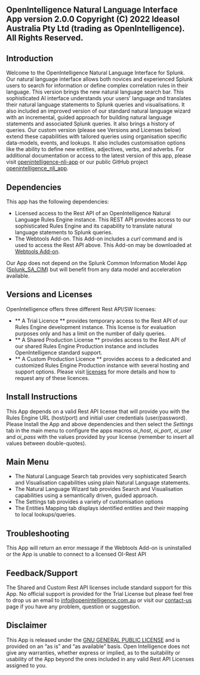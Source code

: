 OpenIntelligence Natural Language Interface App version 2.0.0
Copyright (C) 2022 Ideasol Australia Pty Ltd (trading as OpenIntelligence). All Rights Reserved. 
---

## Introduction
Welcome to the OpenIntelligence Natural Language Interface for Splunk.
Our natural language interface allows both novices and experienced Splunk users to search for information or define complex correlation rules in their language. 
This version brings the new natural language search bar.  This sophisticated AI interface understands your users' language and translates their natural language statements to Splunk queries and visualisations.  It also included an improved version of our standard natural language wizard with an incremental, guided approach for building natural language statements and associated Splunk queries. It also brings a history of queries.
Our custom version (please see Versions and Licenses below) extend these capabilities with tailored queries using organisation specific data-models, events, and lookups.  It also includes customisation options like the ability to define new entities, adjectives, verbs, and adverbs.
For additional documentation or access to the latest version of this app, please visit [openintelligence-nli-app](https://openintelligence.com.au/openintelligence-nli-app) or our public GitHub project [openintelligence_nli_app](https://github.com/alonsom/openintelligence_nli_app).

## Dependencies
This app has the following dependencies:
- Licensed access to the Rest API of an OpenIntelligence Natural Language Rules Engine instance. This REST API provides access to our sophisticated Rules Engine and its capability to translate natural language statements to Splunk queries. 
- The Webtools Add-on. This Add-on includes a *curl* command and is used to access the Rest API above. This Add-on may be downloaded at [Webtools Add-on](https://splunkbase.splunk.com/app/4146).

Our App does not depend on the Splunk Common Information Model App ([Splunk_SA_CIM](https://splunkbase.splunk.com/app/1621/)) but will benefit from any data model and acceleration available.

## Versions and Licenses
OpenIntelligence offers three different Rest API/SW licenses:
- ** A Trial Licence ** provides temporary access to the Rest API of our Rules Engine development instance. This license is for evaluation purposes only and has a limit on the number of daily queries.
- ** A Shared Production License ** provides access to the Rest API of our shared Rules Engine Production instance and includes OpenIntelligence standard support. 
- ** A Custom Production Licence ** provides access to a dedicated and customized Rules Engine Production instance with several hosting and support options.
Please visit [licenses](https://openintelligence.com.au/licenses) for more details and how to request any of these licences.

## Install Instructions
This App depends on a valid Rest API license that will provide you with the Rules Engine URL (host/port) and initial user credentials (user/password).
Please Install the App and above dependencies and then select the *Settings* tab in the main menu to configure the apps macros *oi_host*, *oi_port*, *oi_user* and *oi_pass* with the values provided by your license (remember to insert all values between double-quotes).

## Main Menu
- The Natural Language Search tab provides very sophisticated Search and Visualisation capabilities using plain Natural Language statements.
- The Natural Language Wizard tab provides Search and Visualisation capabilities using a semantically driven, guided approach.
- The Settings tab provides a variety of customisation options
- The Entities Mapping tab displays identified entities and their mapping to local lookups/queries.

## Troubleshooting
This App will return an error message if the Webtools Add-on is uninstalled or the App is unable to connect to a licensed OI-Rest API

## Feedback/Support
The Shared and Custom Rest API licenses include standard support for this App. 
No official support is provided for the Trial License but please feel free to drop us an email to info@openintelligence.com.au or visit our [contact-us](https://openintelligence.com.au/contact-us) page if you have any problem, question or suggestion.

## Disclaimer
This App is released under the [GNU GENERAL PUBLIC LICENSE](https://www.gnu.org/licenses/gpl-3.0.html) and is provided on an “as is” and “as available” basis. 
Open Intelligence does not give any warranties, whether express or implied, as to the suitability or usability of the App beyond the ones included in any valid Rest API Licenses assigned to you.
